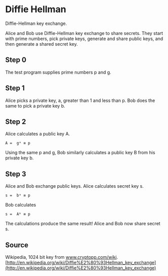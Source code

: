 # Diffie Hellman

Diffie-Hellman key exchange.

Alice and Bob use Diffie-Hellman key exchange to share secrets.  They
start with prime numbers, pick private keys, generate and share public
keys, and then generate a shared secret key.

## Step 0

The test program supplies prime numbers p and g.

## Step 1

Alice picks a private key, a, greater than 1 and less than p.  Bob does
the same to pick a private key b.

## Step 2

Alice calculates a public key A.

    A =  gᵃ ≡ p

Using the same p and g, Bob similarly calculates a public key B from his
private key b.

## Step 3

Alice and Bob exchange public keys.  Alice calculates secret key s.

    s =  bᵃ ≡ p

Bob calculates

    s =  Aᵇ ≡ p

The calculations produce the same result!  Alice and Bob now share secret s.

## Source

Wikipedia, 1024 bit key from www.cryptopp.com/wiki. [http://en.wikipedia.org/wiki/Diffie%E2%80%93Hellman_key_exchange](http://en.wikipedia.org/wiki/Diffie%E2%80%93Hellman_key_exchange)

